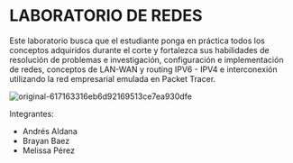 # LABORATORIO DE REDES

Este laboratorio busca que el estudiante ponga en práctica todos los conceptos adquiridos durante el corte y fortalezca sus habilidades de resolución de problemas e investigación, configuración e implementación de redes, conceptos de LAN-WAN y routing IPV6 - IPV4 e interconexión utilizando la red empresarial emulada en Packet Tracer.

![original-617163316eb6d92169513ce7ea930dfe](https://user-images.githubusercontent.com/93276000/229650633-619787cb-a713-4c3d-8614-80433a401863.jpg)

Integrantes:
* Andrés Aldana
* Brayan Baez
* Melissa Pérez

